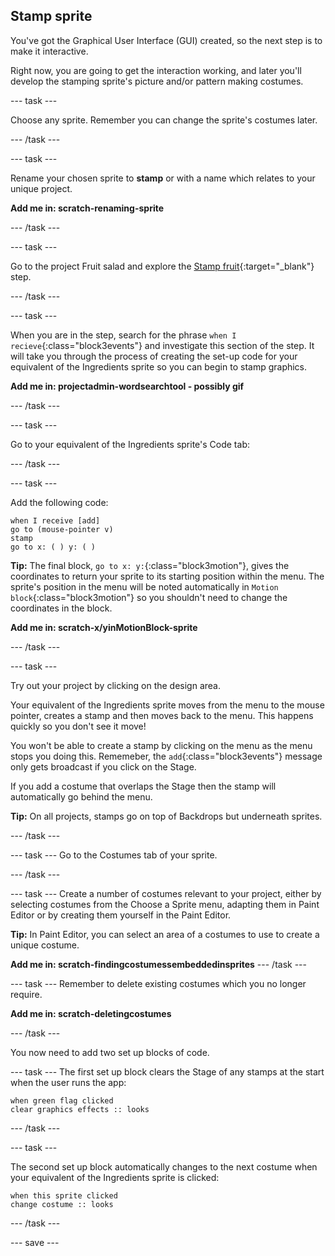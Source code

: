 ## Stamp sprite

You've got the Graphical User Interface (GUI) created, so the next step is to make it interactive.

Right now, you are going to get the interaction working, and later you'll develop the stamping sprite's picture and/or pattern making costumes.

--- task ---

Choose any sprite. Remember you can change the sprite's costumes later.

--- /task ---

--- task ---

Rename your chosen sprite to **stamp** or with a name which relates to your unique project. 

**Add me in: scratch-renaming-sprite**

--- /task ---

--- task ---

Go to the project Fruit salad and explore the [Stamp fruit](https://learning-admin.raspberrypi.org/en/projects/fruit-salad/1){:target="_blank"} step.

--- /task ---

--- task ---

When you are in the step, search for the phrase `when I recieve`{:class="block3events"} and investigate this section of the step. It will take you through the process of creating the set-up code for your equivalent of the Ingredients sprite so you can begin to stamp graphics.

**Add me in: projectadmin-wordsearchtool - possibly gif**

--- /task ---

--- task ---

Go to your equivalent of the Ingredients sprite's Code tab:

--- /task ---

--- task ---

Add the following code:
```blocks3
when I receive [add]
go to (mouse-pointer v)
stamp
go to x: ( ) y: ( )
```

**Tip:** The final block, `go to x: y:`{:class="block3motion"}, gives the coordinates to return your sprite to its starting position within the menu. The sprite's  position in the menu will be noted automatically in `Motion block`{:class="block3motion"} so you shouldn't need to change the coordinates in the block.

**Add me in: scratch-x/yinMotionBlock-sprite**

--- /task ---

--- task ---

Try out your project by clicking on the design area.

Your equivalent of the Ingredients sprite moves from the menu to the mouse pointer, creates a stamp and then moves back to the menu. This happens quickly so you don't see it move!

You won't be able to create a stamp by clicking on the menu as the menu stops you doing this. Rememeber, the `add`{:class="block3events"} message only gets broadcast if you click on the Stage.

If you add a costume that overlaps the Stage then the stamp will automatically go behind the menu. 

**Tip:** On all projects, stamps go on top of Backdrops but underneath sprites. 

--- /task ---

--- task ---
Go to the Costumes tab of your sprite.

--- /task ---

--- task ---
Create a number of costumes relevant to your project, either by selecting costumes from the Choose a Sprite menu, adapting them in Paint Editor or by creating them yourself in the Paint Editor. 

**Tip:** In Paint Editor, you can select an area of a costumes to use to create a unique costume.

**Add me in: scratch-findingcostumessembeddedinsprites**
--- /task ---

--- task ---
Remember to delete existing costumes which you no longer require.

**Add me in: scratch-deletingcostumes**

--- /task ---

You now need to add two set up blocks of code. 

--- task ---
The first set up block clears the Stage of any stamps at the start when the user runs the app:
```blocks3
when green flag clicked
clear graphics effects :: looks
```
--- /task ---

--- task ---

The second set up block automatically changes to the next costume when your equivalent of the Ingredients sprite is clicked:

```blocks3
when this sprite clicked
change costume :: looks
```
--- /task ---

--- save ---

